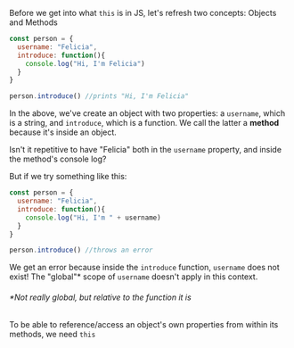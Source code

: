 Before we get into what `this` is in JS, let's refresh two concepts: Objects and Methods
```js
const person = {
  username: "Felicia",
  introduce: function(){
    console.log("Hi, I'm Felicia")
  }
}

person.introduce() //prints "Hi, I'm Felicia"
```
  

In the above, we've create an object with two properties: a `username`, which is a string, and `introduce`, which is a function. We call the latter a **method** because it's inside an object.

  

Isn't it repetitive to have "Felicia" both in the `username` property, and inside the method's console log?

  

But if we try something like this:

```js
const person = {
  username: "Felicia",
  introduce: function(){
    console.log("Hi, I'm " + username)
  }
}

person.introduce() //throws an error
```
  

We get an error because inside the `introduce` function, `username` does not exist! The "global"* scope of `username` doesn't apply in this context.

###### *Not really global, but relative to the function it is

To be able to reference/access an object's own properties from within its methods, we need `this`
